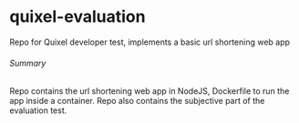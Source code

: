 # quixel-evaluation
Repo for Quixel developer test, implements a basic url shortening web app

###### Summary
Repo contains the url shortening web app in NodeJS, Dockerfile to run the app inside a container.
Repo also contains the subjective part of the evaluation test.

